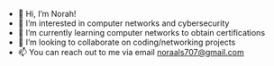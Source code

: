 - 👋 Hi, I’m Norah!
- 👀 I’m interested in computer networks and cybersecurity
- 🌱 I’m currently learning computer networks to obtain certifications 
- 💞️ I’m looking to collaborate on coding/networking projects 
- 📫 You can reach out to me via email noraals707@gmail.com

<!---
noras7/noras7 is a ✨ special ✨ repository because its `README.md` (this file) appears on your GitHub profile.
You can click the Preview link to take a look at your changes.
--->

